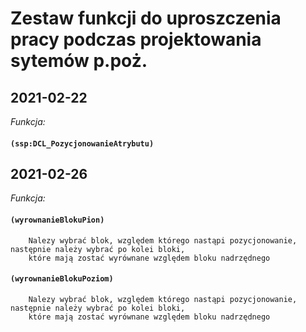 # Zestaw funkcji do uproszczenia pracy podczas projektowania sytemów p.poż.

## 2021-02-22
  *Funkcja:*
####	`(ssp:DCL_PozycjonowanieAtrybutu)`
	
## 2021-02-26
  *Funkcja:*
####  	`(wyrownanieBlokuPion)`
	    Nalezy wybrać blok, względem którego nastąpi pozycjonowanie, następnie należy wybrać po kolei bloki,
		które mają zostać wyrównane względem bloku nadrzędnego
####	`(wyrownanieBlokuPoziom)`
	    Nalezy wybrać blok, względem którego nastąpi pozycjonowanie, następnie należy wybrać po kolei bloki,
		które mają zostać wyrównane względem bloku nadrzędnego
		
		
